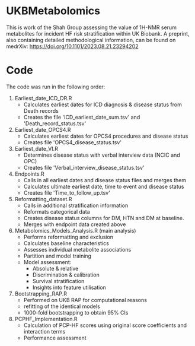 # UKBMetabolomics
This is work of the Shah Group assessing the value of 1H-NMR serum metabolites for incident HF risk stratification within UK Biobank. A preprint, also containing detailed methodological information, can be found on medrXiv: https://doi.org/10.1101/2023.08.21.23294202

# Code
The code was run in the following order:
1. Earliest_date_ICD_DR.R
   - Calculates earliest dates for ICD diagnosis & disease status from Death records
   - Creates the file 'ICD_earliest_date_sum.tsv' and 'Death_record_status.tsv'
2. Earliest_date_OPCS4.R
   - Calculates earliest dates for OPCS4 procedures and disease status 
   - Creates file 'OPCS4_disease_status.tsv'
3. Earliest_date_VI.R
   - Determines disease status with verbal interview data (NCIC and OPC)
   - Creates file 'Verbal_interview_disease_status.tsv'
4. Endpoints.R
   - Calls in all earliest dates and disease status files and merges them 
   - Calculates ultimate earliest date, time to event and disease status 
   - Creates file 'Time_to_follow_up.tsv'
5. Reformatting_dataset.R
   - Calls in additional stratification information
   - Reformats categorical data
   - Creates disease status columns for DM, HTN and DM at baseline.
   - Merges with endpoint data created above
7. Metabolomics_Models_Analysis.R (main analysis)
   - Performs reformatting and exclusion
   - Calculates baseline characteristics
   - Assesses individual metabolite associations
   - Partition and model training
   - Model assessment:
        - Absolute & relative
        - Discrimination & calibration
        - Survival stratification
        - Insights into feature utilisation
8. Bootstrapping_RAP.R
   - Performed on UKB RAP for computational reasons
   - refitting of the identical models
   - 1000-fold bootstrapping to obtain 95% CIs
9. PCPHF_Implementation.R
   - Calculation of PCP-HF scores using original score coefficients and interaction terms
   - Performance assessment

